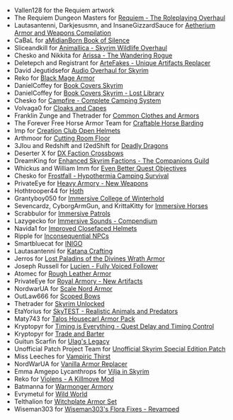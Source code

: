 - Vallen128 for the Requiem artwork
- The Requiem Dungeon Masters for [Requiem - The Roleplaying Overhaul](https://www.nexusmods.com/skyrimspecialedition/mods/60888)
- Lautasantenni, Darkjesusmn, and InsaneGizzardSauce for [Aetherium Armor and Weapons Compilation](https://www.nexusmods.com/skyrimspecialedition/mods/2687)
- CaBaL for [aMidianBorn Book of Silence](https://www.nexusmods.com/skyrimspecialedition/mods/35382)
- Sliceandkill for [Animallica - Skyrim Wildlife Overhaul](https://www.nexusmods.com/skyrimspecialedition/mods/20456)
- Chesko and Nikkita for [Arissa - The Wandering Rogue](https://www.nexusmods.com/skyrim/mods/53754)
- Deletepch and Registrant for [ArteFakes - Unique Artifacts Replacer](https://www.nexusmods.com/skyrimspecialedition/mods/41254)
- David Jegutidsefor [Audio Overhaul for Skyrim](https://www.nexusmods.com/skyrimspecialedition/mods/12466)
- Reko for [Black Mage Armor](https://www.nexusmods.com/skyrimspecialedition/mods/356)
- DanielCoffey for [Book Covers Skyrim](https://www.nexusmods.com/skyrimspecialedition/mods/901)
- DanielCoffey for [Book Covers Skyrim - Lost Library](https://www.nexusmods.com/skyrimspecialedition/mods/902)
- Chesko for [Campfire - Complete Camping System](https://www.nexusmods.com/skyrimspecialedition/mods/667)
- Volvaga0 for [Cloaks and Capes](https://www.nexusmods.com/skyrimspecialedition/mods/2019)
- Franklin Zunge and Thetrader for [Common Clothes and Armors](https://www.nexusmods.com/skyrimspecialedition/mods/21305)
- The Forever Free Horse Armor Team for [Craftable Horse Barding](https://www.nexusmods.com/skyrimspecialedition/mods/23679)
- Imp for [Creation Club Open Helmets](https://www.nexusmods.com/skyrimspecialedition/mods/70992)
- Arthmoor for [Cutting Room Floor](https://www.afkmods.com/index.php?/files/file/1894-cutting-room-floor/)
- 3JIou and Redshift and I2edShift for [Deadly Dragons](https://www.nexusmods.com/skyrimspecialedition/mods/23723)
- Deserter X for [DX Faction Crossbows](https://www.nexusmods.com/skyrimspecialedition/mods/4047)
- DreamKing for [Enhanced Skyrim Factions - The Companions Guild](https://www.nexusmods.com/skyrim/mods/22650)
- Whickus and William Imm for [Even Better Quest Objectives](https://www.nexusmods.com/skyrimspecialedition/mods/159)
- Chesko for [Frostfall - Hypothermia Camping Survival](https://www.nexusmods.com/skyrimspecialedition/mods/671)
- PrivateEye for [Heavy Armory - New Weapons](https://www.nexusmods.com/skyrimspecialedition/mods/6308)
- Hothtrooper44 for [Hoth](https://www.nexusmods.com/skyrimspecialedition/mods/16137)
- Grantyboy050 for [Immersive College of Winterhold](https://www.nexusmods.com/skyrimspecialedition/mods/17004)
- Sevencardz, CyborgArmGun, and KrittaKitty for [Immersive Horses](https://www.nexusmods.com/skyrimspecialedition/mods/13402)
- Scrabbulor for [Immersive Patrols](https://www.nexusmods.com/skyrimspecialedition/mods/718)
- Lazygecko for [Immersive Sounds - Compendium](https://www.nexusmods.com/skyrimspecialedition/mods/523)
- Navida1 for [Improved Closefaced Helmets](https://www.nexusmods.com/skyrimspecialedition/mods/824)
- Ripple for [Inconsequential NPCs](https://www.nexusmods.com/skyrim/mods/36334)
- Smartbluecat for [INIGO](https://www.nexusmods.com/skyrimspecialedition/mods/1461)
- Lautasantenni for [Katana Crafting](https://www.nexusmods.com/skyrimspecialedition/mods/5306)
- Jerros for [Lost Paladins of the Divines Wrath Armor](https://www.nexusmods.com/skyrimspecialedition/mods/51461)
- Joseph Russell for [Lucien - Fully Voiced Follower](https://www.nexusmods.com/skyrimspecialedition/mods/20035)
- Atomec for [Rough Leather Armor](https://www.nexusmods.com/skyrimspecialedition/mods/23725)
- PrivateEye for [Royal Armory - New Artifacts](https://www.nexusmods.com/skyrimspecialedition/mods/6994)
- NordwarUA for [Scale Nord Armor](https://www.nexusmods.com/skyrimspecialedition/mods/41118)
- OutLaw666 for [Scoped Bows](https://www.nexusmods.com/skyrimspecialedition/mods/912)
- Thetrader for [Skyrim Unlocked](https://www.nexusmods.com/skyrim/mods/69420)
- EtaYorius for [SkyTEST - Realistic Animals and Predators](https://www.nexusmods.com/skyrimspecialedition/mods/1104)
- Maty743 for [Talos Housecarl Armor Pack](https://www.nexusmods.com/skyrimspecialedition/mods/5540)
- Kryptopyr for [Timing is Everything - Quest Delay and Timing Control](https://www.nexusmods.com/skyrimspecialedition/mods/25464)
- Kryptopyr for [Trade and Barter](https://www.nexusmods.com/skyrimspecialedition/mods/23081)
- Guitun Scarfin for [Ulag's Legacy](https://www.nexusmods.com/skyrimspecialedition/mods/20510)
- Unofficial Patch Project Team for [Unofficial Skyrim Special Edition Patch](https://www.nexusmods.com/skyrimspecialedition/mods/266/)
- Miss Leeches for [Vampiric Thirst](https://www.nexusmods.com/skyrimspecialedition/mods/17610)
- NordWarUA for [Vanilla Armor Replacer](https://www.nexusmods.com/skyrimspecialedition/mods/31679)
- Emma Amgepo Lycanthrops for [Vilja in Skyrim](https://www.nexusmods.com/skyrimspecialedition/mods/6722)
- Reko for [Violens - A Killmove Mod](https://www.nexusmods.com/skyrimspecialedition/mods/668)
- Batmanna for [Warmonger Armory](https://www.nexusmods.com/skyrimspecialedition/mods/17809)
- Evrymetul for [Wild World](https://www.nexusmods.com/skyrimspecialedition/mods/14616)
- Telthalion for [Witchplate Armor Set](https://www.nexusmods.com/skyrimspecialedition/mods/17053)
- Wiseman303 for [Wiseman303's Flora Fixes - Revamped](https://www.nexusmods.com/skyrimspecialedition/mods/28197)
